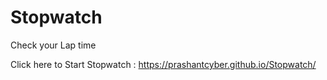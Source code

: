 # Stopwatch
Check your Lap time 


Click here to Start Stopwatch : https://prashantcyber.github.io/Stopwatch/
